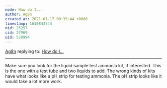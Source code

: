 ```yaml
---
node: How do I...
author: Ag8n
created_at: 2021-01-17 00:35:44 +0000
timestamp: 1610843744
nid: 25257
cid: 27969
uid: 520994
---
```




[Ag8n](../profile/Ag8n) replying to: [How do I...](../notes/akhila/12-15-2020/how-do-i)

----
Make sure you look for the liquid sample test ammonia kit, if interested.  This is the one with a test tube and two liquids to add.  The wrong kinds of kits have what looks like a pH strip for testing ammonia.  The pH strip looks like it would take a lot more work.